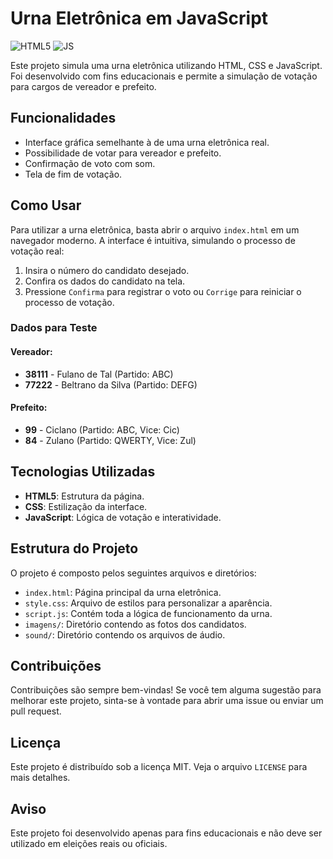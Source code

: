# Urna Eletrônica em JavaScript

![HTML5](https://img.shields.io/badge/HTML5-E34F26?style=for-the-badge&logo=html5&logoColor=white) ![JS](https://img.shields.io/badge/JavaScript-F7DF1E?style=for-the-badge&logo=javascript&logoColor=black)

Este projeto simula uma urna eletrônica utilizando HTML, CSS e JavaScript. Foi desenvolvido com fins educacionais e permite a simulação de votação para cargos de vereador e prefeito.

## Funcionalidades

- Interface gráfica semelhante à de uma urna eletrônica real.
- Possibilidade de votar para vereador e prefeito.
- Confirmação de voto com som.
- Tela de fim de votação.

## Como Usar

Para utilizar a urna eletrônica, basta abrir o arquivo `index.html` em um navegador moderno. A interface é intuitiva, simulando o processo de votação real:

1. Insira o número do candidato desejado.
2. Confira os dados do candidato na tela.
3. Pressione `Confirma` para registrar o voto ou `Corrige` para reiniciar o processo de votação.

### Dados para Teste

#### Vereador:

- **38111** - Fulano de Tal (Partido: ABC)
- **77222** - Beltrano da Silva (Partido: DEFG)

#### Prefeito:

- **99** - Ciclano (Partido: ABC, Vice: Cic)
- **84** - Zulano (Partido: QWERTY, Vice: Zul)

## Tecnologias Utilizadas

- **HTML5**: Estrutura da página.
- **CSS**: Estilização da interface.
- **JavaScript**: Lógica de votação e interatividade.

## Estrutura do Projeto

O projeto é composto pelos seguintes arquivos e diretórios:

- `index.html`: Página principal da urna eletrônica.
- `style.css`: Arquivo de estilos para personalizar a aparência.
- `script.js`: Contém toda a lógica de funcionamento da urna.
- `imagens/`: Diretório contendo as fotos dos candidatos.
- `sound/`: Diretório contendo os arquivos de áudio.

## Contribuições

Contribuições são sempre bem-vindas! Se você tem alguma sugestão para melhorar este projeto, sinta-se à vontade para abrir uma issue ou enviar um pull request.

## Licença

Este projeto é distribuído sob a licença MIT. Veja o arquivo `LICENSE` para mais detalhes.

## Aviso

Este projeto foi desenvolvido apenas para fins educacionais e não deve ser utilizado em eleições reais ou oficiais.
